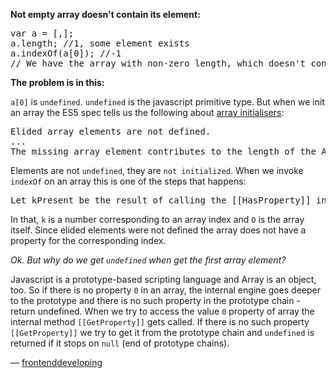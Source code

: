 **Not empty array doesn't contain its element:**
<pre lang="javascript">
var a = [,];
a.length; //1, some element exists
a.indexOf(a[0]); //-1
// We have the array with non-zero length, which doesn't contain its first element. WTF?
</pre>

**The problem is in this:**

`a[0]` is `undefined`. `undefined` is the javascript primitive type. But when we init an array
the ES5 spec tells us the following about [array initialisers](http://es5.github.io/#x11.1.4):

<pre lang="javascript">
Elided array elements are not defined.
...
The missing array element contributes to the length of the Array and increases the index of subsequent elements.
</pre>

Elements are not `undefined`, they are `not initialized`.
When we invoke `indexOf` on an array this is one of the steps that happens:
<pre lang="javascript">
Let kPresent be the result of calling the [[HasProperty]] internal method of O with argument ToString(k).
</pre>

In that, `k` is a number corresponding to an array index and `O` is the array itself.
Since elided elements were not defined the array does not have a property for the corresponding index.

*Ok. But why do we get `undefined` when get the first array element?*

Javascript is a prototype-based scripting language and Array is an object, too.
So if there is no property `0` in an array, the internal engine goes deeper to the prototype
and there is no such property in the prototype chain - return undefined.
When we try to access the value `0` property of array the internal method `[[GetProperty]]` gets called.
If there is no such property `[[GetProperty]]` we try to get it from the prototype chain
and `undefined` is returned if it stops on `null` (end of prototype chains).


— [frontenddeveloping](https://github.com/frontenddeveloping)
